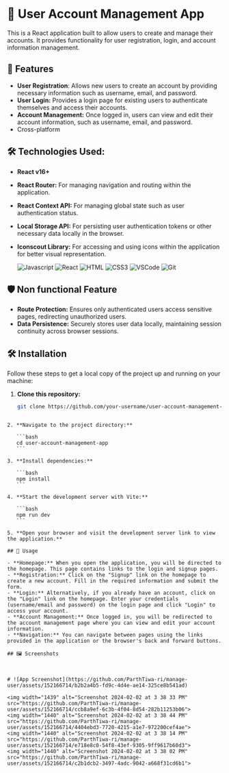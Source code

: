 # 📝 User Account Management App

This is a React application built to allow users to create and manage their accounts. It provides functionality for user registration, login, and account information management.

## 🚀 Features

- **User Registration**: Allows new users to create an account by providing necessary information such as username, email, and password.
- **User Login:** Provides a login page for existing users to authenticate themselves and access their accounts.
- **Account Management:** Once logged in, users can view and edit their account information, such as username, email, and password.
- Cross-platform

## 🛠️ Technologies Used:

- **React v16+**
- **React Router:** For managing navigation and routing within the application.
- **React Context API:** For managing global state such as user authentication status.
- **Local Storage API:** For persisting user authentication tokens or other necessary data locally in the browser.
- **Iconscout Library:** For accessing and using icons within the application for better visual representation.

  ![Javascript](https://img.shields.io/badge/Javascript-F0DB4F?style=for-the-badge&labelColor=black&logo=javascript&logoColor=F0DB4F)
  ![React](https://img.shields.io/badge/-React-61DBFB?style=for-the-badge&labelColor=black&logo=react&logoColor=61DBFB)
  ![HTML](https://img.shields.io/badge/HTML5-E34F26?style=for-the-badge&logo=html5&logoColor=white)
  ![CSS3](https://img.shields.io/badge/CSS3-1572B6?style=for-the-badge&logo=css3&logoColor=white)
  ![VSCode](https://img.shields.io/badge/Visual_Studio-0078d7?style=for-the-badge&logo=visual%20studio&logoColor=white)
  ![Git](https://img.shields.io/badge/Git-F05032?style=for-the-badge&logo=git&logoColor=white)


## 🛡️ Non functional Feature

- **Route Protection:** Ensures only authenticated users access sensitive pages, redirecting unauthorized users.
- **Data Persistence:** Securely stores user data locally, maintaining session continuity across browser sessions.

## 🛠️ Installation

Follow these steps to get a local copy of the project up and running on your machine:

1. **Clone this repository:**

   ```bash
   git clone https://github.com/your-username/user-account-management-app.git
   ```
````

2. **Navigate to the project directory:**

   ```bash
   cd user-account-management-app
   ```

3. **Install dependencies:**

   ```bash
   npm install
   ```

4. **Start the development server with Vite:**

   ```bash
   npm run dev
   ```

5. **Open your browser and visit the development server link to view the application.**

## 🚀 Usage

- **Homepage:** When you open the application, you will be directed to the homepage. This page contains links to the login and signup pages.
- **Registration:** Click on the "Signup" link on the homepage to create a new account. Fill in the required information and submit the form.
- **Login:** Alternatively, if you already have an account, click on the "Login" link on the homepage. Enter your credentials (username/email and password) on the login page and click "Login" to access your account.
- **Account Management:** Once logged in, you will be redirected to the account management page where you can view and edit your account information.
- **Navigation:** You can navigate between pages using the links provided in the application or the browser's back and forward buttons.

## 🖼️ Screenshots



# ![App Screenshot](https://github.com/ParthTiwa-ri/manage-user/assets/152166714/b2b2a4b5-fd9c-4d4e-ae14-325ce8b541ad)

<img width="1439" alt="Screenshot 2024-02-02 at 3 38 33 PM" src="https://github.com/ParthTiwa-ri/manage-user/assets/152166714/ccb8a9ef-6c3b-4f04-8d54-282b11253b06">
<img width="1440" alt="Screenshot 2024-02-02 at 3 38 44 PM" src="https://github.com/ParthTiwa-ri/manage-user/assets/152166714/4404ebd3-7720-4215-a1e7-972200cef4ae">
<img width="1440" alt="Screenshot 2024-02-02 at 3 38 14 PM" src="https://github.com/ParthTiwa-ri/manage-user/assets/152166714/e718e8c0-54f8-43ef-9305-9ff9617b60d3">
<img width="1440" alt="Screenshot 2024-02-02 at 3 38 02 PM" src="https://github.com/ParthTiwa-ri/manage-user/assets/152166714/c2b1dcb2-3497-4adc-9042-a668f31cd6b1">



